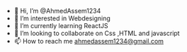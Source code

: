 - 👋 Hi, I’m @AhmedAssem1234
- 👀 I’m interested in Webdesigning
- 🌱 I’m currently learning ReactJS
- 💞️ I’m looking to collaborate on Css ,HTML and javascript
- 📫 How to reach me ahmedassem1234@gmail.com

<!---
AhmedAssem1234/AhmedAssem1234 is a ✨ special ✨ repository because its `README.md` (this file) appears on your GitHub profile.
You can click the Preview link to take a look at your changes.
--->
